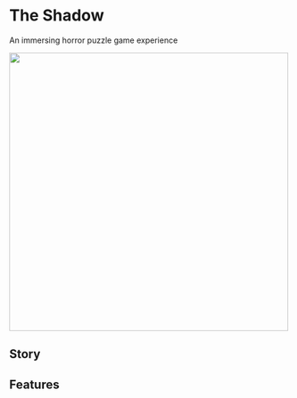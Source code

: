 # The Shadow
An immersing horror puzzle game experience

<p align="left"><img src="https://i.imgur.com/F9b21DJ.png" width="500" /></p>


## Story



## Features
